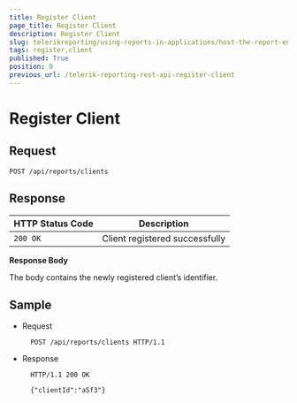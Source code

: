 ```yaml
---
title: Register Client
page_title: Register Client 
description: Register Client
slug: telerikreporting/using-reports-in-applications/host-the-report-engine-remotely/telerik-reporting-rest-services/rest-api-reference/clients-api/register-client
tags: register,client
published: True
position: 0
previous_url: /telerik-reporting-rest-api-register-client
---
```


# Register Client

## Request
    
	POST /api/reports/clients

## Response

| HTTP Status Code | Description |
| ------ | ------ |
|`200 OK`|Client registered successfully|

__Response Body__ 

The body contains the newly registered client’s identifier.         

## Sample

* Request 

		POST /api/reports/clients HTTP/1.1

* Response 

		HTTP/1.1 200 OK
		
		{"clientId":"a5f3"}
